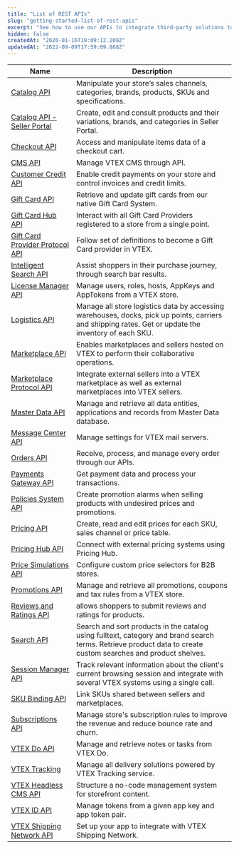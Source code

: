 ```yaml
---
title: "List of REST APIs"
slug: "getting-started-list-of-rest-apis"
excerpt: "See how to use our APIs to integrate third-party solutions to a single platform for all experiences."
hidden: false
createdAt: "2020-01-16T19:09:12.209Z"
updatedAt: "2022-09-09T17:59:09.868Z"
---
```


| Name | Description |
|------|-------------|
| [Catalog API](https://developers.vtex.com/docs/api-reference/catalog-api#overview) | Manipulate your store’s sales channels, categories, brands, products, SKUs and specifications. |
| [Catalog API - Seller Portal](https://developers.vtex.com/docs/api-reference/catalog-api-seller-portal) | Create, edit and consult products and their variations, brands, and categories in Seller Portal. |
| [Checkout API](https://developers.vtex.com/docs/api-reference/checkout-api#overview) | Access and manipulate items data of a checkout cart. |
| [CMS API](https://developers.vtex.com/docs/api-reference/cms-api) | Manage VTEX CMS through API.
| [Customer Credit API](https://developers.vtex.com/docs/api-reference/customer-credit-api#overview) | Enable credit payments on your store and control invoices and credit limits. |
| [Gift Card API](https://developers.vtex.com/docs/api-reference/giftcard-api#overview) | Retrieve and update gift cards from our native Gift Card System. |
| [Gift Card Hub API](https://developers.vtex.com/docs/api-reference/giftcard-hub-api#overview) | Interact with all Gift Card Providers registered to a store from a single point. |
| [Gift Card Provider Protocol API](https://developers.vtex.com/docs/api-reference/giftcard-provider-protocol) | Follow set of definitions to become a Gift Card provider in VTEX. |
| [Intelligent Search API](https://developers.vtex.com/docs/api-reference/intelligent-search-api) | Assist shoppers in their purchase journey, through search bar results. |
| [License Manager API](https://developers.vtex.com/docs/api-reference/license-manager-api#overview) | Manage users, roles, hosts, AppKeys and AppTokens from a VTEX store. |
| [Logistics API](https://developers.vtex.com/docs/api-reference/logistics-api#overview) | Manage all store logistics data by accessing warehouses, docks, pick up points, carriers and shipping rates. Get or update the inventory of each SKU. |
| [Marketplace API](https://developers.vtex.com/docs/api-reference/marketplace-apis#overview) | Enables marketplaces and sellers hosted on VTEX to perform their collaborative operations. |
| [Marketplace Protocol API](https://developers.vtex.com/docs/api-reference/marketplace-protocol) | Integrate external sellers into a VTEX marketplace as well as external marketplaces into VTEX sellers. |
| [Master Data API](https://developers.vtex.com/docs/api-reference/master-data-api-v2#overview) | Manage and retrieve all data entities, applications and records from Master Data database. |
| [Message Center API](https://developers.vtex.com/docs/api-reference/message-center-api) | Manage settings for  VTEX mail servers.|
| [Orders API](https://developers.vtex.com/docs/api-reference/orders-api#overview) | Receive, process, and manage every order through our APIs. |
| [Payments Gateway API](https://developers.vtex.com/docs/api-reference/payments-gateway-api#overview) | Get payment data and process your transactions. |
| [Policies System API](https://developers.vtex.com/docs/api-reference/policies-system-api) | Create promotion alarms when selling products with undesired prices and promotions. |
| [Pricing API](https://developers.vtex.com/docs/api-reference/pricing-api#overview) | Create, read and edit prices for each SKU, sales channel or price table. |
| [Pricing Hub API](https://developers.vtex.com/docs/api-reference/pricing-hub) | Connect with external pricing systems using Pricing Hub. |
| [Price Simulations API](https://developers.vtex.com/docs/api-reference/price-simulations) | Configure custom price selectors for B2B stores. |
| [Promotions API](https://developers.vtex.com/docs/api-reference/promotions-and-taxes-api#overview) | Manage and retrieve all promotions, coupons and tax rules from a VTEX store. |
| [Reviews and Ratings API](https://developers.vtex.com/docs/api-reference/reviews-and-ratings-api) | allows shoppers to submit reviews and ratings for products. |
| [Search API](https://developers.vtex.com/docs/api-reference/search-api#overview) | Search and sort products in the catalog using fulltext, category and brand search terms. Retrieve product data to create custom searches and product shelves. |
| [Session Manager API](https://developers.vtex.com/docs/api-reference/session-manager-api#overview) | Track relevant information about the client's current browsing session and integrate with several VTEX systems using a single call. |
| [SKU Binding API](https://developers.vtex.com/docs/api-reference/sku-bindings-api) | Link SKUs shared between sellers and marketplaces. |
| [Subscriptions API](https://developers.vtex.com/vtex-rest-api/reference/subscriptions-api-v3#overview) | Manage store's subscription rules to improve the revenue and reduce bounce rate and churn. |
| [VTEX Do API](https://developers.vtex.com/docs/api-reference/vtex-do-api#overview) | Manage and retrieve notes or tasks from VTEX Do. |
| [VTEX Tracking](https://developers.vtex.com/docs/api-reference/tracking) | Manage all delivery solutions powered by VTEX Tracking service. |
| [VTEX Headless CMS API](https://developers.vtex.com/docs/api-reference/headless-cms-api)| Structure a no-code management system for storefront content. |
| [VTEX ID API](https://developers.vtex.com/docs/api-reference/vtex-id-api)| Manage tokens from a given app key and app token pair. |
| [VTEX Shipping Network API](https://developers.vtex.com/docs/api-reference/vtex-shipping-network-api) | Set up your app to integrate with VTEX Shipping Network. |
